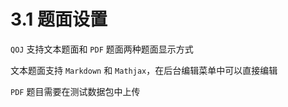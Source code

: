 # 3.1 题面设置

`QOJ` 支持文本题面和 `PDF` 题面两种题面显示方式

文本题面支持 `Markdown` 和 `Mathjax`，在后台编辑菜单中可以直接编辑

`PDF` 题目需要在测试数据包中上传